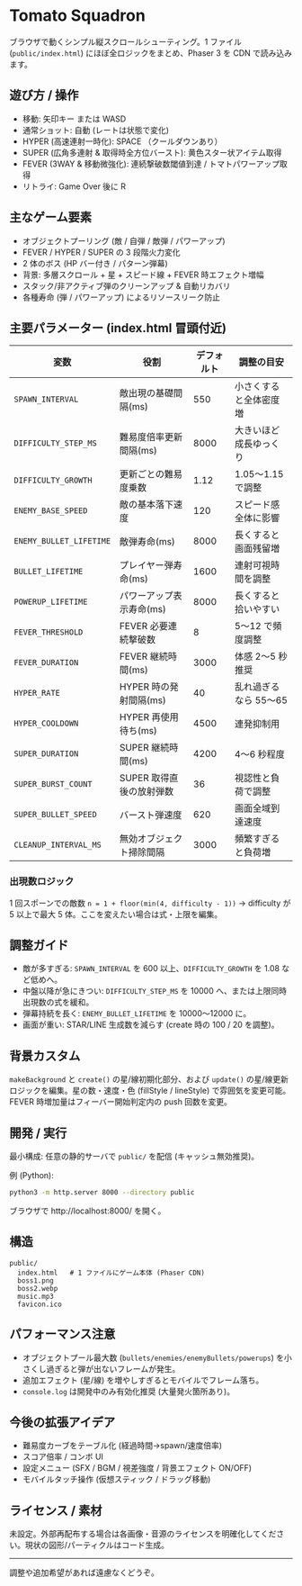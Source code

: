 # Tomato Squadron
ブラウザで動くシンプル縦スクロールシューティング。1 ファイル (`public/index.html`) にほぼ全ロジックをまとめ、Phaser 3 を CDN で読み込みます。

## 遊び方 / 操作
- 移動: 矢印キー または WASD
- 通常ショット: 自動 (レートは状態で変化)
- HYPER (高速連射一時化): SPACE （クールダウンあり）
- SUPER (広角多連射 & 取得時全方位バースト): 黄色スター状アイテム取得
- FEVER (3WAY & 移動微強化): 連続撃破数閾値到達 / トマトパワーアップ取得
- リトライ: Game Over 後に R

## 主なゲーム要素
- オブジェクトプーリング (敵 / 自弾 / 敵弾 / パワーアップ)
- FEVER / HYPER / SUPER の 3 段階火力変化
- 2 体のボス (HP バー付き / パターン弾幕)
- 背景: 多層スクロール + 星 + スピード線 + FEVER 時エフェクト増幅
- スタック/非アクティブ弾のクリーンアップ & 自動リカバリ
- 各種寿命 (弾 / パワーアップ) によるリソースリーク防止

## 主要パラメーター (index.html 冒頭付近)
| 変数                    | 役割                     | デフォルト | 調整の目安             |
| ----------------------- | ------------------------ | ---------- | ---------------------- |
| `SPAWN_INTERVAL`        | 敵出現の基礎間隔(ms)     | 550        | 小さくすると全体密度増 |
| `DIFFICULTY_STEP_MS`    | 難易度倍率更新間隔(ms)   | 8000       | 大きいほど成長ゆっくり |
| `DIFFICULTY_GROWTH`     | 更新ごとの難易度乗数     | 1.12       | 1.05～1.15 で調整      |
| `ENEMY_BASE_SPEED`      | 敵の基本落下速度         | 120        | スピード感全体に影響   |
| `ENEMY_BULLET_LIFETIME` | 敵弾寿命(ms)             | 8000       | 長くすると画面残留増   |
| `BULLET_LIFETIME`       | プレイヤー弾寿命(ms)     | 1600       | 連射可視時間を調整     |
| `POWERUP_LIFETIME`      | パワーアップ表示寿命(ms) | 8000       | 長くすると拾いやすい   |
| `FEVER_THRESHOLD`       | FEVER 必要連続撃破数     | 8          | 5～12 で頻度調整       |
| `FEVER_DURATION`        | FEVER 継続時間(ms)       | 3000       | 体感 2～5 秒推奨       |
| `HYPER_RATE`            | HYPER 時の発射間隔(ms)   | 40         | 乱れ過ぎるなら 55～65  |
| `HYPER_COOLDOWN`        | HYPER 再使用待ち(ms)     | 4500       | 連発抑制用             |
| `SUPER_DURATION`        | SUPER 継続時間(ms)       | 4200       | 4～6 秒程度            |
| `SUPER_BURST_COUNT`     | SUPER 取得直後の放射弾数 | 36         | 視認性と負荷で調整     |
| `SUPER_BULLET_SPEED`    | バースト弾速度           | 620        | 画面全域到達速度       |
| `CLEANUP_INTERVAL_MS`   | 無効オブジェクト掃除間隔 | 3000       | 頻繁すぎると負荷増     |

### 出現数ロジック
1 回スポーンでの敵数 `n = 1 + floor(min(4, difficulty - 1))` → difficulty が 5 以上で最大 5 体。ここを変えたい場合は式・上限を編集。

## 調整ガイド
- 敵が多すぎる: `SPAWN_INTERVAL` を 600 以上、`DIFFICULTY_GROWTH` を 1.08 など低めへ。
- 中盤以降が急にきつい: `DIFFICULTY_STEP_MS` を 10000 へ、または上限同時出現数の式を緩和。
- 弾幕持続を長く: `ENEMY_BULLET_LIFETIME` を 10000～12000 に。
- 画面が重い: STAR/LINE 生成数を減らす (create 時の 100 / 20 を調整)。

## 背景カスタム
`makeBackground` と `create()` の星/線初期化部分、および `update()` の星/線更新ロジックを編集。星の数・速度・色 (fillStyle / lineStyle) で雰囲気を変更可能。FEVER 時増加量はフィーバー開始判定内の push 回数を変更。

## 開発 / 実行
最小構成: 任意の静的サーバで `public/` を配信 (キャッシュ無効推奨)。

例 (Python):
```bash
python3 -m http.server 8000 --directory public
```
ブラウザで http://localhost:8000/ を開く。

## 構造
```
public/
  index.html   # 1 ファイルにゲーム本体 (Phaser CDN)
  boss1.png
  boss2.webp
  music.mp3
  favicon.ico
```

## パフォーマンス注意
- オブジェクトプール最大数 (`bullets/enemies/enemyBullets/powerups`) を小さくし過ぎると弾が出ないフレームが発生。
- 追加エフェクト (星/線) を増やしすぎるとモバイルでフレーム落ち。
- `console.log` は開発中のみ有効化推奨 (大量発火箇所あり)。

## 今後の拡張アイデア
- 難易度カーブをテーブル化 (経過時間→spawn/速度倍率)
- スコア倍率 / コンボ UI
- 設定メニュー (SFX / BGM / 視差強度 / 背景エフェクト ON/OFF)
- モバイルタッチ操作 (仮想スティック / ドラッグ移動)

## ライセンス / 素材
未設定。外部再配布する場合は各画像・音源のライセンスを明確化してください。現状の図形/パーティクルはコード生成。

---
調整や追加希望があれば遠慮なくどうぞ。
